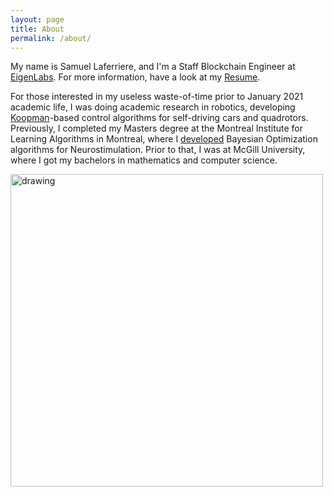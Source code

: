 ```yaml
---
layout: page
title: About
permalink: /about/
---
```


My name is Samuel Laferriere, and I'm a Staff Blockchain Engineer at [EigenLabs](https://www.eigenlabs.org/). For more information, have a look at my [Resume](https://www.dropbox.com/s/votufoi3afaeiwh/CV_Samuel_Laferriere.pdf?dl=0).

For those interested in my useless waste-of-time prior to January 2021 academic life, I was doing academic research in robotics, developing [Koopman](https://fluids.ac.uk/files/meetings/KoopmanNotes.1575558616.pdf)-based control algorithms for self-driving cars and quadrotors. Previously, I completed my Masters degree at the Montreal Institute for Learning Algorithms in Montreal, where I [developed](https://ieeexplore.ieee.org/document/9062604) Bayesian Optimization algorithms for Neurostimulation. Prior to that, I was at McGill University, where I got my bachelors in mathematics and computer science.

<img src="/assets/about/sam_chambre_small.jpg" alt="drawing" width="500"/>

